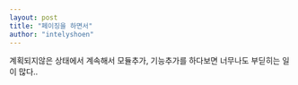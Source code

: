 ```yaml
---
layout: post
title: "페이징을 하면서"
author: "intelyshoen"
---
```


계획되지않은 상태에서 계속해서 모듈추가, 기능추가를 하다보면 너무나도 부딛히는 일이 많다..
